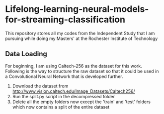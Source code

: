 # Lifelong-learning-neural-models-for-streaming-classification
This repository stores all my codes from the Independent Study that I am pursuing while doing my Masters' at the Rochester Institute of Technology


## Data Loading
For beginning, I am using Caltech-256 as the dataset for this work. Following is the way to structure the raw dataset so that it could be used in a Convolutional Neural Network that is developed further.
1. Download the dataset from http://www.vision.caltech.edu/Image_Datasets/Caltech256/
2. Run the split.py script in the decompressed folder
3. Delete all the empty folders now except the 'train' and 'test' folders which now contains a split of the entire dataset
